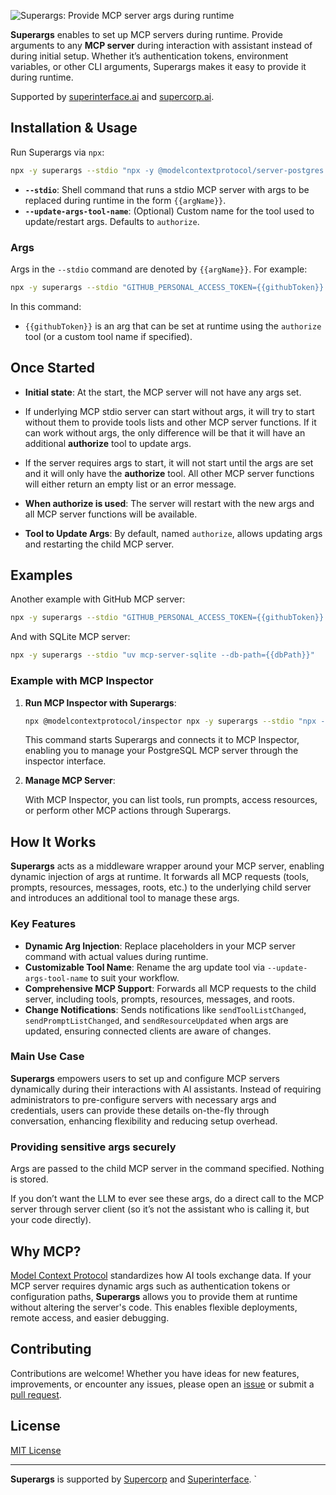 ![Superargs: Provide MCP server args during runtime](https://github.com/user-attachments/assets/9178633e-974b-4a0a-b6a1-3a2684a40458)

**Superargs** enables to set up MCP servers during runtime.
Provide arguments to any **MCP server** during interaction with assistant instead of during initial setup.
Whether it’s authentication tokens, environment variables, or other CLI arguments, Superargs makes it easy to provide it during runtime.

Supported by [superinterface.ai](https://superinterface.ai) and [supercorp.ai](https://supercorp.ai).

## Installation & Usage

Run Superargs via `npx`:

```bash
npx -y superargs --stdio "npx -y @modelcontextprotocol/server-postgres {{databaseUrl}}"
```

- **`--stdio`**: Shell command that runs a stdio MCP server with args to be replaced during runtime in the form `{{argName}}`.
- **`--update-args-tool-name`**: (Optional) Custom name for the tool used to update/restart args. Defaults to `authorize`.

### Args

Args in the `--stdio` command are denoted by `{{argName}}`. For example:

```bash
npx -y superargs --stdio "GITHUB_PERSONAL_ACCESS_TOKEN={{githubToken}} npx -y @modelcontextprotocol/server-github"
```

In this command:
- `{{githubToken}}` is an arg that can be set at runtime using the `authorize` tool (or a custom tool name if specified).

## Once Started

- **Initial state**: At the start, the MCP server will not have any args set.

- If underlying MCP stdio server can start without args, it will try to start without them to provide tools lists and other MCP server functions.
If it can work without args, the only difference will be that it will have an additional **authorize** tool to update args.

- If the server requires args to start, it will not start until the args are set and it will only have the **authorize** tool.
All other MCP server functions will either return an empty list or an error message.

- **When authorize is used**: The server will restart with the new args and all MCP server functions will be available.

- **Tool to Update Args**: By default, named `authorize`, allows updating args and restarting the child MCP server.

## Examples

Another example with GitHub MCP server:

```bash
npx -y superargs --stdio "GITHUB_PERSONAL_ACCESS_TOKEN={{githubToken}} npx -y @modelcontextprotocol/server-github"
```

And with SQLite MCP server:

```bash
npx -y superargs --stdio "uv mcp-server-sqlite --db-path={{dbPath}}"
```

### Example with MCP Inspector

1. **Run MCP Inspector with Superargs**:

    ```bash
    npx @modelcontextprotocol/inspector npx -y superargs --stdio "npx -y @modelcontextprotocol/server-postgres {{databaseUrl}}"
    ```

    This command starts Superargs and connects it to MCP Inspector, enabling you to manage your PostgreSQL MCP server through the inspector interface.

2. **Manage MCP Server**:

    With MCP Inspector, you can list tools, run prompts, access resources, or perform other MCP actions through Superargs.

## How It Works

**Superargs** acts as a middleware wrapper around your MCP server, enabling dynamic injection of args at runtime. It forwards all MCP requests (tools, prompts, resources, messages, roots, etc.) to the underlying child server and introduces an additional tool to manage these args.

### Key Features

- **Dynamic Arg Injection**: Replace placeholders in your MCP server command with actual values during runtime.
- **Customizable Tool Name**: Rename the arg update tool via `--update-args-tool-name` to suit your workflow.
- **Comprehensive MCP Support**: Forwards all MCP requests to the child server, including tools, prompts, resources, messages, and roots.
- **Change Notifications**: Sends notifications like `sendToolListChanged`, `sendPromptListChanged`, and `sendResourceUpdated` when args are updated, ensuring connected clients are aware of changes.

### Main Use Case

**Superargs** empowers users to set up and configure MCP servers dynamically during their interactions with AI assistants.
Instead of requiring administrators to pre-configure servers with necessary args and credentials, users can provide these details on-the-fly through conversation, enhancing flexibility and reducing setup overhead.

### Providing sensitive args securely

Args are passed to the child MCP server in the command specified. Nothing is stored.

If you don’t want the LLM to ever see these args, do a direct call to the MCP server through server client (so it’s not the assistant who is calling it, but your code directly).

## Why MCP?

[Model Context Protocol](https://spec.modelcontextprotocol.io/) standardizes how AI tools exchange data. If your MCP server requires dynamic args such as authentication tokens or configuration paths, **Superargs** allows you to provide them at runtime without altering the server's code. This enables flexible deployments, remote access, and easier debugging.

## Contributing

Contributions are welcome! Whether you have ideas for new features, improvements, or encounter any issues, please open an [issue](https://github.com/supercorp-ai/superargs/issues) or submit a [pull request](https://github.com/supercorp-ai/superarg/pulls).

## License

[MIT License](./LICENSE)

---

**Superargs** is supported by [Supercorp](https://supercorp.ai) and [Superinterface](https://superinterface.ai).
`
